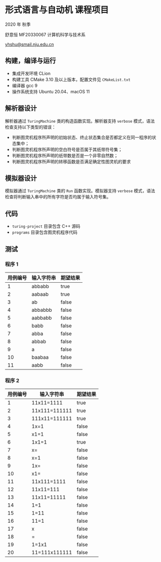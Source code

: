 # 形式语言与自动机 课程项目

2020 年 秋季

舒意恒 MF20330067 计算机科学与技术系

yhshu@smail.nju.edu.cn

## 构建，编译与运行

- 集成开发环境 CLion
- 构建工具 CMake 3.10 及以上版本，配置文件见 `CMakeList.txt`
- 编译器 gcc 9
- 操作系统支持 Ubuntu 20.04、macOS 11

## 解析器设计

解析器通过 `TuringMachine` 类的构造函数实现。解析器支持 `verbose` 模式，语法检查支持以下类型的错误：

- 判断图灵机程序所声明的初始状态、终止状态集合是否都定义在同一程序的状态集中；
- 判断图灵机程序所声明的空白符号是否属于其纸带符号集；
- 判断图灵机程序所声明的纸带数是否是一个非零自然数；
- 判断图灵机程序所声明的转移函数是否满足确定性图灵机的要求

## 模拟器设计

模拟器通过 `TuringMachine` 类的 `Run` 函数实现。模拟器支持 `verbose` 模式，语法检查将判断输入串中的所有字符是否均属于输入符号集。

## 代码

- `turing-project` 目录包含 C++ 源码
- `programs` 目录包含图灵机程序代码

## 测试

### 程序 1

| 用例编号 | 输入字符串 | 期望结果 |
| -------- | ---------- | -------- |
| 1        | abbabb     | true     |
| 2        | aabaab     | true     |
| 3        | ab         | false    |
| 4        | abbabbb    | false    |
| 5        | aabbabb    | false    |
| 6        | babb       | false    |
| 7        | abba       | false    |
| 8        | abbab      | false    |
| 9        | a          | false    |
| 10       | baabaa     | false    |
| 11       | aabb       | false    |

### 程序 2

| 用例编号 | 输入字符串    | 期望结果 |
| -------- | ------------- | -------- |
| 1        | 11x11=1111    | true     |
| 2        | 11x111=111111 | true     |
| 3        | 111x11=111111 | true     |
| 4        | 1x=1          | false    |
| 5        | x1=1          | false    |
| 6        | 1x1=1         | true     |
| 7        | x=            | false    |
| 8        | x=1           | false    |
| 9        | 1x=           | false    |
| 10       | x1=           | false    |
| 11       | 11x111=1111   | false    |
| 12       | 11x11=111     | false    |
| 13       | 11x11=11111   | false    |
| 14       | 1=1           | false    |
| 15       | 1=11          | false    |
| 16       | 11=1          | false    |
| 17       | x             | false    |
| 18       | =             | false    |
| 19       | 1=1x1         | false    |
| 20       | 11=111x111111 | false    |





